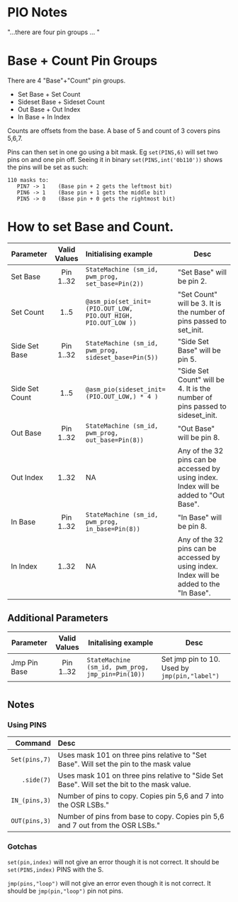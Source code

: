 # PIO Notes 

"...there are four pin groups ... "

# Base + Count Pin Groups
There are 4 "Base"+"Count" pin groups.
-    Set Base + Set Count
-    Sideset Base + Sideset Count
-    Out Base + Out Index
-    In Base + In Index

Counts are offsets from the base. A base of 5 and count of 3 covers pins 5,6,7. 

Pins can then set in one go using a bit mask. Eg ```set(PINS,6)``` will set two pins on and one pin off. Seeing it in binary ```set(PINS,int('0b110'))``` shows the pins will be set as such:

    
    110 masks to:
       PIN7 -> 1    (Base pin + 2 gets the leftmost bit)
       PIN6 -> 1    (Base pin + 1 gets the middle bit)
       PIN5 -> 0    (Base pin + 0 gets the rightmost bit)

# How to set  Base and Count.

|Parameter | Valid Values | Initialising example  | Desc
|----------|:--------------:|:-------------|----
|Set Base | Pin 1..32 | ```StateMachine (sm_id, pwm_prog, set_base=Pin(2))``` | "Set Base" will be pin 2.
|Set Count | 1..5 |  ```@asm_pio(set_init=(PIO.OUT_LOW, PIO.OUT_HIGH, PIO.OUT_LOW ))``` |"Set Count" will be 3. It is the number of pins passed to set_init.
|Side Set Base | Pin 1..32 | ```StateMachine (sm_id, pwm_prog, sideset_base=Pin(5))``` | "Side Set Base" will be pin 5.
|Side Set Count | 1..5 |  ```@asm_pio(sideset_init=(PIO.OUT_LOW,) * 4 )``` |"Side Set Count" will be 4. It is the number of pins passed to sideset_init.
|Out Base | Pin 1..32 | ```StateMachine (sm_id, pwm_prog, out_base=Pin(8))```|"Out Base" will be pin 8.
|Out Index | 1..32 | NA | Any of the 32 pins can be accessed by using index. Index will be added to "Out Base".
|In Base | Pin 1..32 | ```StateMachine (sm_id, pwm_prog, in_base=Pin(8))```|"In Base" will be pin 8.
|In Index | 1..32 | NA | Any of the 32 pins can be accessed by using index. Index will be added to the "In Base".

## Additional Parameters

|Parameter | Valid Values | Initalising example  | Desc
|--|:--:|--|-
|Jmp Pin Base | Pin 1..32 | ```StateMachine (sm_id, pwm_prog, jmp_pin=Pin(10))``` |Set jmp pin to 10. Used by ```jmp(pin,"label")```


#
## Notes

### Using PINS

|Command|Desc|
|------------:|:--------------|
```Set(pins,7)``` | Uses mask 101 on three pins relative to "Set Base". Will set the pin to the mask value
```.side(7)``` | Uses mask 101 on three pins relative to "Side Set Base". Will set the bit to the mask value. 
```IN_(pins,3)``` | Number of pins to copy. Copies pin 5,6 and 7 into the OSR LSBs."
```OUT(pins,3)``` | Number of pins from base to copy. Copies pin 5,6 and 7 out from the OSR LSBs."

### Gotchas
```set(pin,index)``` will not give an error though it is not correct. It should be ```set(PINS,index)``` PINS with the S.

```jmp(pins,"loop")```  will not give an error even though it is not correct. It should be ```jmp(pin,"loop")``` pin not pins.
